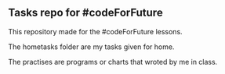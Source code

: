 ## Tasks repo for #codeForFuture

This repository made for the #codeForFuture lessons.

The hometasks folder are my tasks given for home.

The practises are programs or charts that wroted by me in class.
